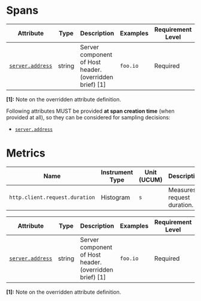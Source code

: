 # Spans

<!-- semconv http.client.spans(full) -->
| Attribute  | Type | Description  | Examples  | Requirement Level |
|---|---|---|---|---|
| [`server.address`](input_server.md) | string | Server component of Host header. (overridden brief) [1] | `foo.io` | Required |

**[1]:** Note on the overridden attribute definition.

Following attributes MUST be provided **at span creation time** (when provided at all), so they can be considered for sampling decisions:

* [`server.address`](input_server.md)
<!-- endsemconv -->

# Metrics

<!-- semconv http.client.request.duration.metric(metric_table) -->
| Name     | Instrument Type | Unit (UCUM) | Description    |
| -------- | --------------- | ----------- | -------------- |
| `http.client.request.duration` | Histogram | `s` | Measures request duration. |
<!-- endsemconv -->

<!-- semconv http.client.request.duration.metric(full) -->
| Attribute  | Type | Description  | Examples  | Requirement Level |
|---|---|---|---|---|
| [`server.address`](input_server.md) | string | Server component of Host header. (overridden brief) [1] | `foo.io` | Required |

**[1]:** Note on the overridden attribute definition.
<!-- endsemconv -->
